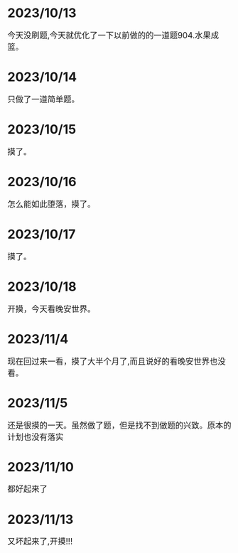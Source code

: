 # 2023/10/13  
<font size=4>今天没刷题,今天就优化了一下以前做的的一道题904.水果成篮。  </font>
# 2023/10/14  
<font size=4>只做了一道简单题。  </font>
# 2023/10/15  
<font size=4>摸了。  </font>
# 2023/10/16  
 <font size=4>怎么能如此堕落，摸了。 </font> 
# 2023/10/17  
 <font size=4>摸了。  </font>
# 2023/10/18 
 <font size=4>开摸，今天看晚安世界。  </font>
# 2023/11/4  
 <font size=4>现在回过来一看，摸了大半个月了,而且说好的看晚安世界也没看。  </font>
# 2023/11/5  
 <font size=4>还是很摸的一天。虽然做了题，但是找不到做题的兴致。原本的计划也没有落实</font>
# 2023/11/10  
 <font size=4>都好起来了</font>
# 2023/11/13
<font size=4>又坏起来了,开摸!!!</font>